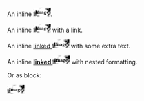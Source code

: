 An inline ![image](./image.png).

An inline [![image](./image.png)](https://example.com) with a link.

An inline [linked ![image](./image.png)](https://example.com) with some extra text.

An inline [**linked ![image](./image.png)**](https://example.com) with nested formatting.

Or as block:

![image](./image.png)
